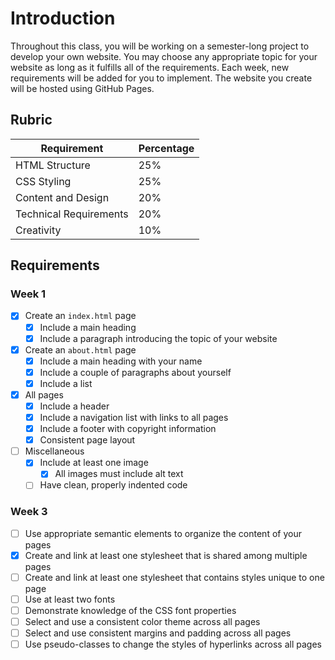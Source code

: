 # Introduction

Throughout this class, you will be working on a semester-long project to develop your own website. You may choose any appropriate topic for your website as long as it fulfills all of the requirements. Each week, new requirements will be added for you to implement. The website you create will be hosted using GitHub Pages. 

## Rubric

| Requirement            | Percentage |
| ---------------------- | ---------- |
| HTML Structure         | 25%        |
| CSS Styling            | 25%        |
| Content and Design     | 20%        |
| Technical Requirements | 20%        |
| Creativity             | 10%        |

## Requirements

### Week 1

* [x] Create an `index.html` page
    * [x] Include a main heading
    * [x] Include a paragraph introducing the topic of your website
* [x] Create an `about.html` page
    * [x] Include a main heading with your name
    * [x] Include a couple of paragraphs about yourself
    * [x] Include a list
* [x] All pages
    * [x] Include a header
    * [x] Include a navigation list with links to all pages
    * [x] Include a footer with copyright information
    * [x] Consistent page layout
* [ ] Miscellaneous
    * [x] Include at least one image
        * [x] All images must include alt text
    * [ ] Have clean, properly indented code

### Week 3

* [ ] Use appropriate semantic elements to organize the content of your pages
* [x] Create and link at least one stylesheet that is shared among multiple pages
* [ ] Create and link at least one stylesheet that contains styles unique to one page
* [ ] Use at least two fonts
* [ ] Demonstrate knowledge of the CSS font properties
* [ ] Select and use a consistent color theme across all pages
* [ ] Select and use consistent margins and padding across all pages
* [ ] Use pseudo-classes to change the styles of hyperlinks across all pages
